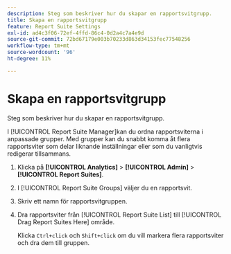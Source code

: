 ```yaml
---
description: Steg som beskriver hur du skapar en rapportsvitgrupp.
title: Skapa en rapportsvitgrupp
feature: Report Suite Settings
exl-id: ad4c3f06-72ef-4ffd-86c4-0d2a4c7a4e9d
source-git-commit: 72bd67179e003b70233d863d34153fec77548256
workflow-type: tm+mt
source-wordcount: '96'
ht-degree: 11%

---
```


# Skapa en rapportsvitgrupp

Steg som beskriver hur du skapar en rapportsvitgrupp.

I [!UICONTROL Report Suite Manager]kan du ordna rapportsviterna i anpassade grupper. Med grupper kan du snabbt komma åt flera rapportsviter som delar liknande inställningar eller som du vanligtvis redigerar tillsammans.

1. Klicka på **[!UICONTROL Analytics]** > **[!UICONTROL Admin]** > **[!UICONTROL Report Suites]**.
1. I [!UICONTROL Report Suite Groups] väljer du en rapportsvit.
1. Skriv ett namn för rapportsvitgruppen.
1. Dra rapportsviter från [!UICONTROL Report Suite List] till [!UICONTROL Drag Report Suites Here] område.

   Klicka `Ctrl+click` och `Shift+click` om du vill markera flera rapportsviter och dra dem till gruppen.
